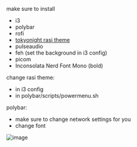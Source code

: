 make sure to install
- i3
- polybar
- rofi
- [tokyonight rasi theme](https://github.com/w8ste/Tokyonight-rofi-theme)
- pulseaudio
- feh (set the background in i3 config)
- picom
- Inconsolata Nerd Font Mono (bold)

change rasi theme:
- in i3 config
- in polybar/scripts/powermenu.sh

polybar:
- make sure to change network settings for you
- change font


![image](https://github.com/user-attachments/assets/42498d07-823a-4d54-915b-65459d43072a)
